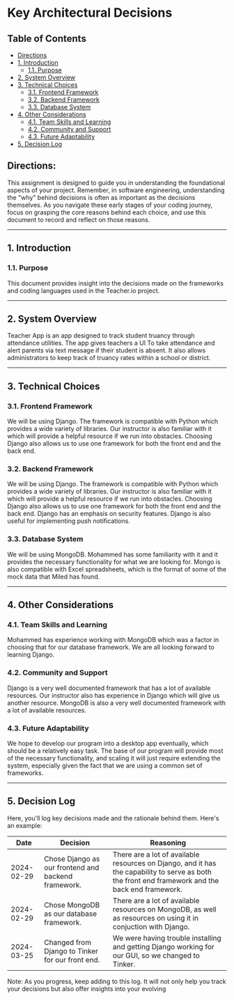 # Key Architectural Decisions

## Table of Contents

- [Directions](#directions)
- [1. Introduction](#1-introduction)
  - [1.1. Purpose](#11-purpose)
- [2. System Overview](#2-system-overview)
- [3. Technical Choices](#3-technical-choices)
  - [3.1. Frontend Framework](#31-frontend-framework)
  - [3.2. Backend Framework](#32-backend-framework)
  - [3.3. Database System](#33-database-system)
- [4. Other Considerations](#4-other-considerations)
  - [4.1. Team Skills and Learning](#41-team-skills-and-learning)
  - [4.2. Community and Support](#42-community-and-support)
  - [4.3. Future Adaptability](#43-future-adaptability)
- [5. Decision Log](#5-decision-log)

## Directions:

This assignment is designed to guide you in understanding the foundational aspects of your project. Remember, in software engineering, understanding the "why" behind decisions is often as important as the decisions themselves. As you navigate these early stages of your coding journey, focus on grasping the core reasons behind each choice, and use this document to record and reflect on those reasons.

---

## 1. Introduction

### 1.1. Purpose

This document provides insight into the decisions made on the frameworks and coding languages used in the Teacher.io project.

---

## 2. System Overview

Teacher App is an app designed to track student truancy through attendance utilities.  The app gives teachers a UI To take attendance and alert parents via text message if their student is absent.  It also allows administrators to keep track of truancy rates within a school or district.

---

## 3. Technical Choices

### 3.1. Frontend Framework

We will be using Django. The framework is compatible with Python which provides a wide variety of libraries. Our instructor is also familiar with it which will provide a helpful resource if we run into obstacles.  Choosing Django also allows us to use one framework for both the front end and the back end. 

### 3.2. Backend Framework

We will be using Django. The framework is compatible with Python which provides a wide variety of libraries. Our instructor is also familiar with it which will provide a helpful resource if we run into obstacles.  Choosing Django also allows us to use one framework for both the front end and the back end. Django has an emphasis on security features. Django is also useful for implementing push notifications.

### 3.3. Database System

We will be using MongoDB.  Mohammed has some familiarity with it and it provides the necessary functionality for what we are looking for.  Mongo is also compatible with Excel spreadsheets, which is the format of some of the mock data that Miled has found.

---

## 4. Other Considerations

### 4.1. Team Skills and Learning

Mohammed has experience working with MongoDB which was a factor in choosing that for our database framework. We are all looking forward to learning Django.

### 4.2. Community and Support

Django is a very well documented framework that has a lot of available resources.  Our instructor also has experience in Django which will give us another resource. MongoDB is also a very well documented framework with a lot of available resources.

### 4.3. Future Adaptability

We hope to develop our program into a desktop app eventually, which should be a relatively easy task. The base of our program will provide most of the necessary functionality, and scaling it will just require extending the system, especially given the fact that we are using a common set of frameworks.

---

## 5. Decision Log

Here, you'll log key decisions made and the rationale behind them. Here's an example:

| Date       | Decision                                 | Reasoning                                                                                                           |
|------------|------------------------------------------|---------------------------------------------------------------------------------------------------------------------|
| 2024-02-29 | Chose Django as our frontend and backend framework.   | There are a lot of available resources on Django, and it has the capability to serve as both the front end framework and the back end framework. |
| 2024-02-29 | Chose MongoDB as our database framework.              | There are a lot of available resources on MongoDB, as well as resources on using it in conjuction with Django. |
| 2024-03-25 | Changed from Django to Tinker for our front end.      | We were having trouble installing and getting Django working for our GUI, so we changed to Tinker. |

Note: As you progress, keep adding to this log. It will not only help you track your decisions but also offer insights into your evolving
